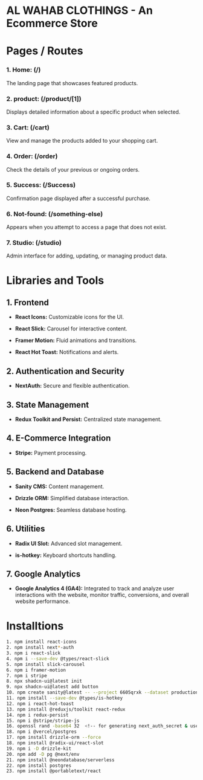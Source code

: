 # AL WAHAB CLOTHINGS - An Ecommerce Store

# Pages / Routes 

### 1. **Home: (/)**
The landing page that showcases featured products.

### 2. **product: (/product/[1])**
Displays detailed information about a specific product when selected.

### 3. **Cart: (/cart)**
View and manage the products added to your shopping cart.

### 4. **Order: (/order)**
Check the details of your previous or ongoing orders.

### 5. **Success: (/Success)**
Confirmation page displayed after a successful purchase.

### 6. **Not-found: (/something-else)**
Appears when you attempt to access a page that does not exist.

### 7. **Studio: (/studio)**
Admin interface for adding, updating, or managing product data.

# Libraries and Tools

## 1. Frontend

* **React Icons:** Customizable icons for the UI.

* **React Slick:** Carousel for interactive content.

* **Framer Motion:** Fluid animations and transitions.

* **React Hot Toast:** Notifications and alerts.

## 2. Authentication and Security

* **NextAuth:** Secure and flexible authentication.

## 3. State Management

* **Redux Toolkit and Persist:** Centralized state management.

## 4. E-Commerce Integration

* **Stripe:** Payment processing.

## 5. Backend and Database

* **Sanity CMS:** Content management.

* **Drizzle ORM:** Simplified database interaction.

* **Neon Postgres:** Seamless database hosting.

## 6. Utilities

* **Radix UI Slot:** Advanced slot management.

* **is-hotkey:** Keyboard shortcuts handling.

## 7. Google Analytics

* **Google Analytics 4 (GA4):** Integrated to track and analyze user interactions with the website, monitor traffic, conversions, and overall website performance.


# Installtions

```bash
1. npm install react-icons
2. npm install next*-auth
3. npm i react-slick
4. npm i --save-dev @types/react-slick
5. npm install slick-carousel
6. npm i framer-motion
7. npm i stripe
8. npx shadcn-ui@latest init
9. npx shadcn-ui@latest add button
10. npm create sanity@latest -- --project 6605qrxk --dataset production --template clean 
11. npm install --save-dev @types/is-hotkey
12. npm i react-hot-toast
13. npm install @reduxjs/toolkit react-redux
14. npm i redux-persist
15. npm i @stripe/stripe-js
16. openssl rand -base64 32  <!-- for generating next_auth_secret & use this command in `git bash` -->
18. npm i @vercel/postgres
17. npm install drizzle-orm --force
18. npm install @radix-ui/react-slot
19. npm i -D drizzle-kit
20. npm add -D pg @next/env
21. npm install @neondatabase/serverless
22. npm install postgres
23. npm install @portabletext/react
```